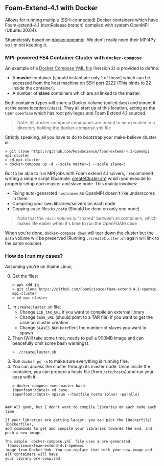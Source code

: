 ## Foam-Extend-4.1 with Docker

Allows for running multiple (SSH-connected) Docker containers which have Foam-extend-4.1 (nextRelease branch)
compiled with system OpenMPI (Ubuntu 20.04).

Shamelessly based on [docker.openmpi](https://github.com/oweidner/docker.openmpi).
We don't really need their MPI4Py so I'm not keeping it.


### MPI-powered FE4 Container Cluster with `docker-compose`

An example of a [Docker Compose YML file](docker-compose.yml) (Version 2) is provided
to define:

- A **master** container (should instantiate only 1 of those) which 
   can be accessed from the host machine on SSH port 2222 (This binds to 22 inside the container).
- A number of **slave** containers which are all linked to the master.

Both container types will share a Docker volume (called `data`) and mount it at the same location
(`/data`). They all start up at this location, acting as the user `openfoam` which has root
privileges and Foam Extend 4.1 sourced.

> Note: All docker-compose commands are meant to be executed in a directory holding
> the docker-compose.yml file


Strictly speaking, all you have to do to bootstrap your make-believe cluster is:
```
> git clone https://github.com/FoamScience/foam-extend-4.1-openmpi mpi-cluster
> cd mpi-cluster
> docker-compose up -d --scale master=1 --scale slave=3
```

But to be able to run MPI jobs with Foam extend 4.1 solvers, I recommend writing
a simple script (Example: [createCluster.sh](createCluster.sh)) which you execute
to properly setup each master and slave node. This mainly involves:

- Fixing auto-generated `hostnames` as OpenMPI doesn't like underscores in them.
- Compiling your own libraries/solvers on each node
- Copying case files to `/data` (Should be done on only one node)

> Note that the `/data` volume is "shared" between all containers,
> which makes life easier when it's time to run the OpenFOAM case

When you're done, `docker-compose down` will tear down the cluster but the `data`
volume will be preserved (Running `./createCluster.sh` again will link to the same volume).

### How do I run my cases?

Assuming you're on Alpine Linux,


0. Get the files:
   ```
   > apk add jq
   > git clone https://github.com/FoamScience/foam-extend-4.1-openmpi mpi-cluster
   > cd mpi-cluster
   ```
1. In `createCluster.sh` file:
   - Change `LIB_TAR_URL` if you want to compile an external library
   - Change `CASE_URL` (should point to a TAR file) if you want to get the case on cluster creation
   - Change `SLAVES_NUM` to reflect the number of slaves you want to spawn
2. Then (Will take some time, needs to pull a 900MB image and can peacefully omit some bash warnings):
   ```
   > ./createCluster.sh
   ```
3. Run `docker ps -a` to make sure everything is running fine.
4. You can access the cluster through its master node. Once inside the container,
   you can prepare a hosts file (from `/etc/hosts`) and run your case with it:
   ```
   > docker-compose exec master bash
   (openfoam:/data)> cd case
   (openfoam:/data)> mpirun --hostfile hosts solver -parallel
```

### All good, but I don't want to compile libraries on each node each time

If your libraries are getting larger, you can pick the [Dockerfile](Dockerfile),
add commands to get and compile your libraries towards the end, and push a new image.

The sample `docker-compose.yml` file uses a pre-generated `foamscience/foam-extend-4.1-openmpi`
image from Docker Hub. You can replace that with your new image and all containers will have
your library pre-compiled.
